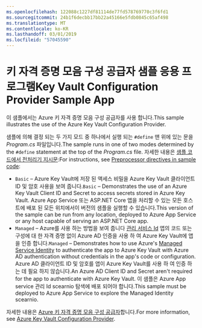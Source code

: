 ```yaml
---
ms.openlocfilehash: 122088c1227df81114de77fd578769770c3f6fd1
ms.sourcegitcommit: 24b1f6decbb17bb22a45166e5fdb0845c65af498
ms.translationtype: MT
ms.contentlocale: ko-KR
ms.lasthandoff: 03/01/2019
ms.locfileid: "57045590"
---
```

# <a name="key-vault-configuration-provider-sample-app"></a><span data-ttu-id="227fe-101">키 자격 증명 모음 구성 공급자 샘플 응용 프로그램</span><span class="sxs-lookup"><span data-stu-id="227fe-101">Key Vault Configuration Provider Sample App</span></span>

<span data-ttu-id="227fe-102">이 샘플에서는 Azure 키 자격 증명 모음 구성 공급자를 사용 합니다.</span><span class="sxs-lookup"><span data-stu-id="227fe-102">This sample illustrates the use of the Azure Key Vault Configuration Provider.</span></span>

<span data-ttu-id="227fe-103">샘플에 의해 결정 되는 두 가지 모드 중 하나에서 실행 되는 `#define` 맨 위에 있는 문을 *Program.cs* 파일입니다.</span><span class="sxs-lookup"><span data-stu-id="227fe-103">The sample runs in one of two modes determined by the `#define` statement at the top of the *Program.cs* file.</span></span> <span data-ttu-id="227fe-104">자세한 내용은 [샘플 코드에서 전처리기 지시문](https://docs.microsoft.com/aspnet/core#preprocessor-directives-in-sample-code):</span><span class="sxs-lookup"><span data-stu-id="227fe-104">For instructions, see [Preprocessor directives in sample code](https://docs.microsoft.com/aspnet/core#preprocessor-directives-in-sample-code):</span></span>

* <span data-ttu-id="227fe-105">`Basic` &ndash; Azure Key Vault에 저장 된 액세스 비밀을 Azure Key Vault 클라이언트 ID 및 암호 사용을 보여 줍니다.</span><span class="sxs-lookup"><span data-stu-id="227fe-105">`Basic` &ndash; Demonstrates the use of an Azure Key Vault Client ID and Secret to access secrets stored in Azure Key Vault.</span></span> <span data-ttu-id="227fe-106">Azure App Service 또는 ASP.NET Core 앱을 처리할 수 있는 모든 호스트에 배포 된 모든 위치에서이 버전의 샘플을 실행할 수 있습니다.</span><span class="sxs-lookup"><span data-stu-id="227fe-106">This version of the sample can be run from any location, deployed to Azure App Service or any host capable of serving an ASP.NET Core app.</span></span>
* <span data-ttu-id="227fe-107">`Managed` &ndash; Azure를 사용 하는 방법을 보여 줍니다 [관리 서비스 Id](https://docs.microsoft.com/azure/active-directory/managed-identities-azure-resources/overview) 앱의 코드 또는 구성에 대 한 자격 증명 없이 Azure AD 인증을 사용 하 여 Azure Key Vault에 앱을 인증 합니다.</span><span class="sxs-lookup"><span data-stu-id="227fe-107">`Managed` &ndash; Demonstrates how to use Azure's [Managed Service Identity](https://docs.microsoft.com/azure/active-directory/managed-identities-azure-resources/overview) to authenticate the app to Azure Key Vault with Azure AD authentication without credentials in the app's code or configuration.</span></span> <span data-ttu-id="227fe-108">Azure AD 클라이언트 ID 및 암호를 앱이 Azure Key Vault를 사용 하 여 인증 하는 데 필요 하지 않습니다.</span><span class="sxs-lookup"><span data-stu-id="227fe-108">An Azure AD Client ID and Secret aren't required for the app to authenticate with Azure Key Vault.</span></span> <span data-ttu-id="227fe-109">이 샘플은 Azure App service 관리 Id scearnio 탐색에 배포 되어야 합니다.</span><span class="sxs-lookup"><span data-stu-id="227fe-109">This sample must be deployed to Azure App Service to explore the Managed Identity scearnio.</span></span>

<span data-ttu-id="227fe-110">자세한 내용은 [Azure 키 자격 증명 모음 구성 공급자](https://docs.microsoft.com/aspnet/core/security/key-vault-configuration)합니다.</span><span class="sxs-lookup"><span data-stu-id="227fe-110">For more information, see [Azure Key Vault Configuration Provider](https://docs.microsoft.com/aspnet/core/security/key-vault-configuration).</span></span>
